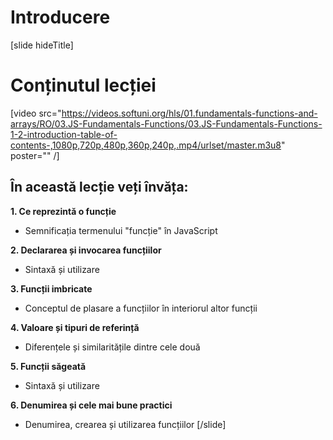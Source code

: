 # Introducere

[slide hideTitle]

# Conținutul lecției

[video src="https://videos.softuni.org/hls/01.fundamentals-functions-and-arrays/RO/03.JS-Fundamentals-Functions/03.JS-Fundamentals-Functions-1-2-introduction-table-of-contents-,1080p,720p,480p,360p,240p,.mp4/urlset/master.m3u8" poster="" /]

## În această lecție veți învăța:

**1. Ce reprezintă o funcție**

- Semnificația termenului "funcție" în JavaScript 

**2. Declararea și invocarea funcțiilor**

- Sintaxă și utilizare

**3. Funcții imbricate**

- Conceptul de plasare a funcțiilor în interiorul altor funcții 

**4. Valoare și tipuri de referință**

- Diferențele și similaritățile dintre cele două

**5. Funcții săgeată**

- Sintaxă și utilizare

**6. Denumirea și cele mai bune practici**

- Denumirea, crearea și utilizarea funcțiilor
[/slide]

